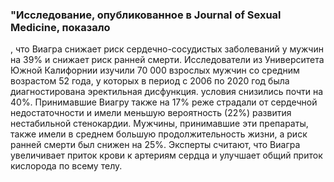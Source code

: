 ### "Исследование, опубликованное в Journal of Sexual Medicine, показало
, что Виагра снижает риск сердечно-сосудистых заболеваний у мужчин на 39% и снижает риск ранней смерти. Исследователи из Университета Южной Калифорнии изучили 70 000 взрослых мужчин со средним возрастом 52 года, у которых в период с 2006 по 2020 год была диагностирована эректильная дисфункция. условия снизились почти на 40%. Принимавшие Виагру также на 17% реже страдали от сердечной недостаточности и имели меньшую вероятность (22%) развития нестабильной стенокардии. Мужчины, принимавшие эти препараты, также имели в среднем большую продолжительность жизни, а риск ранней смерти был снижен на 25%. Эксперты считают, что Виагра увеличивает приток крови к артериям сердца и улучшает общий приток кислорода по всему телу.

